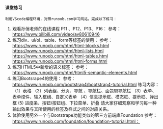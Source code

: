 <!--
 * @Descripttion: 
 * @version: 
 * @Author: 王远昭
 * @Date: 2022-10-27 14:01:20
 * @LastEditors: 王远昭
 * @LastEditTime: 2022-10-27 14:02:01
-->
#### 课堂练习

    利用VScode编程环境，对照runoob.com学习网站，完成以下练习：
1. 观看孙俏老师的在线课程 P11 、P12、P13、P16：
      参考：https://www.bilibili.com/video/av80610946
2. 练习div、ul/ol、table、form等标签的使用：
      参考：
      https://www.runoob.com/html/html-blocks.html
      https://www.runoob.com/html/html-lists.html
      https://www.runoob.com/html/html-tables.html
      https://www.runoob.com/html/html-forms.html
3. 练习HTML5中新增的语义标签：
      参考：https://www.runoob.com/html/html5-semantic-elements.html
4. 练习Bootsrape4的使用：
       参考：https://www.runoob.com/bootstrap4/bootstrap4-tutorial.html
       练习内容： 
      （1）表格 
      （2）列表组、分页、导航 、导航栏、面包屑导航栏
      （3）表单、表单控件、输入框组、自定义表单
      （4）信息提示框、模态框、提示框、弹出框
        (5)  进度条、按钮/按钮组、下拉菜单、折叠
        请大家仔细观察和学习每一种输出效果与其所使用的标签及样式之间的对应关系。
5. 体验使用另外一个与Bootstrape功能类似的第三方前端库Foundation
       参考：https://www.runoob.com/foundation/foundation-tutorial.html：